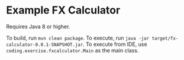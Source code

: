 # Example FX Calculator

Requires Java 8 or higher.

To build, run ```mvn clean package```.
To execute, run ```java -jar target/fx-calculator-0.0.1-SNAPSHOT.jar```.
To execute from IDE, use ```coding.exercise.fxcalculator.Main``` as the main class.

